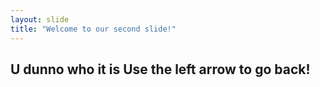 ```yaml
---
layout: slide
title: "Welcome to our second slide!"
---
```

U dunno who it is
Use the left arrow to go back!
---
